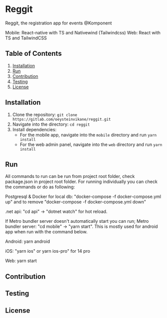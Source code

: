 # Reggit

Reggit, the registration app for events @Komponent

Mobile: React-native with TS and Nativewind (Tailwindcss)
Web: React with TS and TailwindCSS

## Table of Contents

1. [Installation](#installation)
2. [Run](#Run)
3. [Contribution](#contribution)
4. [Testing](#testing)
5. [License](#license)

## Installation

1. Clone the repository: `git clone https://gitlab.com/oeysteinvikane/reggit.git`
2. Navigate into the directory: `cd reggit`
3. Install dependencies:
   - For the mobile app, navigate into the `mobile` directory and run `yarn install`
   - For the web admin panel, navigate into the `web` directory and run `yarn install`

## Run

All commands to run can be run from project root folder, check package.json in project root folder.
For running individually you can check the commands or do as following:

Postgresql & Docker for local db: "docker-compose -f docker-compose.yml up" and to remove "docker-compose -f docker-compose.yml down"

.net api: "cd api" -> "dotnet watch" for hot reload.

If Metro bundler server doesn't automatically start you can run;
Metro bundler server: "cd mobile" -> "yarn start".
This is mostly used for android app when run with the command below.

Android: yarn android

iOS: "yarn ios" or yarn ios-pro" for 14 pro

Web: yarn start

## Contribution

## Testing

## License
